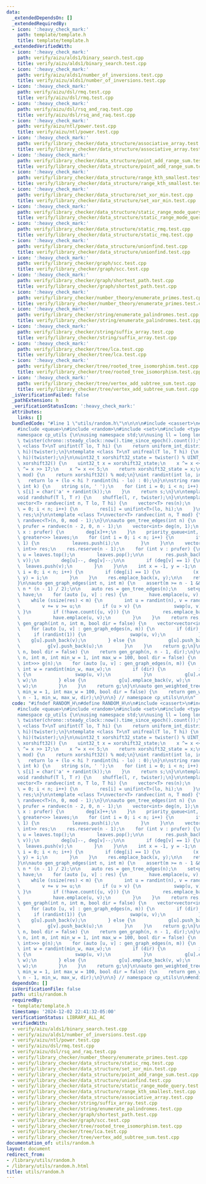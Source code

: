 ```yaml
---
data:
  _extendedDependsOn: []
  _extendedRequiredBy:
  - icon: ':heavy_check_mark:'
    path: template/template.h
    title: template/template.h
  _extendedVerifiedWith:
  - icon: ':heavy_check_mark:'
    path: verify/aizu/alds1/binary_search.test.cpp
    title: verify/aizu/alds1/binary_search.test.cpp
  - icon: ':heavy_check_mark:'
    path: verify/aizu/alds1/number_of_inversions.test.cpp
    title: verify/aizu/alds1/number_of_inversions.test.cpp
  - icon: ':heavy_check_mark:'
    path: verify/aizu/dsl/rmq.test.cpp
    title: verify/aizu/dsl/rmq.test.cpp
  - icon: ':heavy_check_mark:'
    path: verify/aizu/dsl/rsq_and_raq.test.cpp
    title: verify/aizu/dsl/rsq_and_raq.test.cpp
  - icon: ':heavy_check_mark:'
    path: verify/aizu/ntl/power.test.cpp
    title: verify/aizu/ntl/power.test.cpp
  - icon: ':heavy_check_mark:'
    path: verify/library_checker/data_structure/associative_array.test.cpp
    title: verify/library_checker/data_structure/associative_array.test.cpp
  - icon: ':heavy_check_mark:'
    path: verify/library_checker/data_structure/point_add_range_sum.test.cpp
    title: verify/library_checker/data_structure/point_add_range_sum.test.cpp
  - icon: ':heavy_check_mark:'
    path: verify/library_checker/data_structure/range_kth_smallest.test.cpp
    title: verify/library_checker/data_structure/range_kth_smallest.test.cpp
  - icon: ':heavy_check_mark:'
    path: verify/library_checker/data_structure/set_xor_min.test.cpp
    title: verify/library_checker/data_structure/set_xor_min.test.cpp
  - icon: ':heavy_check_mark:'
    path: verify/library_checker/data_structure/static_range_mode_query.test.cpp
    title: verify/library_checker/data_structure/static_range_mode_query.test.cpp
  - icon: ':heavy_check_mark:'
    path: verify/library_checker/data_structure/static_rmq.test.cpp
    title: verify/library_checker/data_structure/static_rmq.test.cpp
  - icon: ':heavy_check_mark:'
    path: verify/library_checker/data_structure/unionfind.test.cpp
    title: verify/library_checker/data_structure/unionfind.test.cpp
  - icon: ':heavy_check_mark:'
    path: verify/library_checker/graph/scc.test.cpp
    title: verify/library_checker/graph/scc.test.cpp
  - icon: ':heavy_check_mark:'
    path: verify/library_checker/graph/shortest_path.test.cpp
    title: verify/library_checker/graph/shortest_path.test.cpp
  - icon: ':heavy_check_mark:'
    path: verify/library_checker/number_theory/enumerate_primes.test.cpp
    title: verify/library_checker/number_theory/enumerate_primes.test.cpp
  - icon: ':heavy_check_mark:'
    path: verify/library_checker/string/enumerate_palindromes.test.cpp
    title: verify/library_checker/string/enumerate_palindromes.test.cpp
  - icon: ':heavy_check_mark:'
    path: verify/library_checker/string/suffix_array.test.cpp
    title: verify/library_checker/string/suffix_array.test.cpp
  - icon: ':heavy_check_mark:'
    path: verify/library_checker/tree/lca.test.cpp
    title: verify/library_checker/tree/lca.test.cpp
  - icon: ':heavy_check_mark:'
    path: verify/library_checker/tree/rooted_tree_isomorphism.test.cpp
    title: verify/library_checker/tree/rooted_tree_isomorphism.test.cpp
  - icon: ':heavy_check_mark:'
    path: verify/library_checker/tree/vertex_add_subtree_sum.test.cpp
    title: verify/library_checker/tree/vertex_add_subtree_sum.test.cpp
  _isVerificationFailed: false
  _pathExtension: h
  _verificationStatusIcon: ':heavy_check_mark:'
  attributes:
    links: []
  bundledCode: "#line 1 \"utils/random.h\"\n\n\n\n#include <cassert>\n#include <chrono>\n\
    #include <queue>\n#include <random>\n#include <set>\n#include <type_traits>\n\n\
    namespace cp_utils {\n\nusing namespace std;\n\nusing ll = long long;\n\nmt19937_64\
    \ twister(chrono::steady_clock::now().time_since_epoch().count());\n\ntemplate\
    \ <class T>\nT unifint(T lo, T hi) {\n    return uniform_int_distribution<T>(lo,\
    \ hi)(twister);\n}\ntemplate <class T>\nT unifreal(T lo, T hi) {\n    return uniform_real_distribution<T>(lo,\
    \ hi)(twister);\n}\n\nuint32_t xorshift32_state = twister() % UINT_MAX;\n\nuint32_t\
    \ xorshift32() {\n    uint32_t x = xorshift32_state;\n    x ^= x << 13;\n    x\
    \ ^= x >> 17;\n    x ^= x << 5;\n    return xorshift32_state = x;\n}\n\nint randint(int\
    \ mod) {\n    return xorshift32() % mod;\n}\nint randint(int lo, int hi) {\n \
    \   return lo + (lo < hi ? randint(hi - lo) : 0);\n}\n\nstring randstr(int n,\
    \ int k) {\n    string s(n, ' ');\n    for (int i = 0; i < n; i++) {\n       \
    \ s[i] = char('a' + randint(k));\n    }\n    return s;\n}\n\ntemplate <class T>\n\
    void randshuf(T l, T r) {\n    shuffle(l, r, twister);\n}\n\ntemplate <class T>\n\
    vector<T> randvec(int n, T lo, T hi) {\n    vector<T> res(n);\n    for (int i\
    \ = 0; i < n; i++) {\n        res[i] = unifint<T>(lo, hi);\n    }\n    return\
    \ res;\n}\n\ntemplate <class T>\nvector<T> randvec(int n, T mod) {\n    return\
    \ randvec<T>(n, 0, mod - 1);\n}\n\nauto gen_tree_edges(int n) {\n    const vector<int>\
    \ prufer = randvec(n - 2, 0, n - 1);\n    vector<int> deg(n, 1);\n    for (int\
    \ x : prufer) {\n        deg[x]++;\n    }\n    priority_queue<int, vector<int>,\
    \ greater<>> leaves;\n    for (int i = 0; i < n; i++) {\n        if (deg[i] ==\
    \ 1) {\n            leaves.push(i);\n        }\n    }\n\n    vector<pair<int,\
    \ int>> res;\n    res.reserve(n - 1);\n    for (int v : prufer) {\n        int\
    \ u = leaves.top();\n        leaves.pop();\n\n        res.push_back(minmax(u,\
    \ v));\n        deg[u]--, deg[v]--;\n\n        if (deg[v] == 1) {\n          \
    \  leaves.push(v);\n        }\n    }\n\n    int x = -1, y = -1;\n    for (int\
    \ i = 0; i < n; i++) {\n        if (deg[i] == 1) {\n            (x == -1 ? x :\
    \ y) = i;\n        }\n    }\n    res.emplace_back(x, y);\n\n    return res;\n\
    }\n\nauto gen_graph_edges(int n, int m) {\n    assert(m >= n - 1 && m <= 1ll *\
    \ n * (n - 1) / 2);\n\n    auto res = gen_tree_edges(n);\n    set<pair<int, int>>\
    \ have;\n    for (auto [u, v] : res) {\n        have.emplace(u, v);\n    }\n\n\
    \    while (ssize(res) < m) {\n        int u = randint(n), v = randint(n - 1);\n\
    \        v += v >= u;\n        if (u > v) {\n            swap(u, v);\n       \
    \ }\n        if (!have.count({u, v})) {\n            res.emplace_back(u, v);\n\
    \            have.emplace(u, v);\n        }\n    }\n    return res;\n}\n\nauto\
    \ gen_graph(int n, int m, bool dir = false) {\n    vector<vector<int>> g(n);\n\
    \    for (auto [u, v] : gen_graph_edges(n, m)) {\n        if (dir) {\n       \
    \     if (randint(1)) {\n                swap(u, v);\n            }\n        \
    \    g[u].push_back(v);\n        } else {\n            g[u].push_back(v);\n  \
    \          g[v].push_back(u);\n        }\n    }\n    return g;\n}\n\nauto gen_tree(int\
    \ n, bool dir = false) {\n    return gen_graph(n, n - 1, dir);\n}\n\nauto gen_weighted_graph(int\
    \ n, int m, int min_w = 1, int max_w = 100, bool dir = false) {\n    vector<vector<pair<int,\
    \ int>>> g(n);\n    for (auto [u, v] : gen_graph_edges(n, m)) {\n        const\
    \ int w = randint(min_w, max_w);\n        if (dir) {\n            if (randint(1))\
    \ {\n                swap(u, v);\n            }\n            g[u].emplace_back(v,\
    \ w);\n        } else {\n            g[u].emplace_back(v, w);\n            g[v].emplace_back(u,\
    \ w);\n        }\n    }\n    return g;\n}\n\nauto gen_weighted_tree(int n, int\
    \ min_w = 1, int max_w = 100, bool dir = false) {\n    return gen_weighted_graph(n,\
    \ n - 1, min_w, max_w, dir);\n}\n\n} // namespace cp_utils\n\n\n"
  code: "#ifndef RANDOM_H\n#define RANDOM_H\n\n#include <cassert>\n#include <chrono>\n\
    #include <queue>\n#include <random>\n#include <set>\n#include <type_traits>\n\n\
    namespace cp_utils {\n\nusing namespace std;\n\nusing ll = long long;\n\nmt19937_64\
    \ twister(chrono::steady_clock::now().time_since_epoch().count());\n\ntemplate\
    \ <class T>\nT unifint(T lo, T hi) {\n    return uniform_int_distribution<T>(lo,\
    \ hi)(twister);\n}\ntemplate <class T>\nT unifreal(T lo, T hi) {\n    return uniform_real_distribution<T>(lo,\
    \ hi)(twister);\n}\n\nuint32_t xorshift32_state = twister() % UINT_MAX;\n\nuint32_t\
    \ xorshift32() {\n    uint32_t x = xorshift32_state;\n    x ^= x << 13;\n    x\
    \ ^= x >> 17;\n    x ^= x << 5;\n    return xorshift32_state = x;\n}\n\nint randint(int\
    \ mod) {\n    return xorshift32() % mod;\n}\nint randint(int lo, int hi) {\n \
    \   return lo + (lo < hi ? randint(hi - lo) : 0);\n}\n\nstring randstr(int n,\
    \ int k) {\n    string s(n, ' ');\n    for (int i = 0; i < n; i++) {\n       \
    \ s[i] = char('a' + randint(k));\n    }\n    return s;\n}\n\ntemplate <class T>\n\
    void randshuf(T l, T r) {\n    shuffle(l, r, twister);\n}\n\ntemplate <class T>\n\
    vector<T> randvec(int n, T lo, T hi) {\n    vector<T> res(n);\n    for (int i\
    \ = 0; i < n; i++) {\n        res[i] = unifint<T>(lo, hi);\n    }\n    return\
    \ res;\n}\n\ntemplate <class T>\nvector<T> randvec(int n, T mod) {\n    return\
    \ randvec<T>(n, 0, mod - 1);\n}\n\nauto gen_tree_edges(int n) {\n    const vector<int>\
    \ prufer = randvec(n - 2, 0, n - 1);\n    vector<int> deg(n, 1);\n    for (int\
    \ x : prufer) {\n        deg[x]++;\n    }\n    priority_queue<int, vector<int>,\
    \ greater<>> leaves;\n    for (int i = 0; i < n; i++) {\n        if (deg[i] ==\
    \ 1) {\n            leaves.push(i);\n        }\n    }\n\n    vector<pair<int,\
    \ int>> res;\n    res.reserve(n - 1);\n    for (int v : prufer) {\n        int\
    \ u = leaves.top();\n        leaves.pop();\n\n        res.push_back(minmax(u,\
    \ v));\n        deg[u]--, deg[v]--;\n\n        if (deg[v] == 1) {\n          \
    \  leaves.push(v);\n        }\n    }\n\n    int x = -1, y = -1;\n    for (int\
    \ i = 0; i < n; i++) {\n        if (deg[i] == 1) {\n            (x == -1 ? x :\
    \ y) = i;\n        }\n    }\n    res.emplace_back(x, y);\n\n    return res;\n\
    }\n\nauto gen_graph_edges(int n, int m) {\n    assert(m >= n - 1 && m <= 1ll *\
    \ n * (n - 1) / 2);\n\n    auto res = gen_tree_edges(n);\n    set<pair<int, int>>\
    \ have;\n    for (auto [u, v] : res) {\n        have.emplace(u, v);\n    }\n\n\
    \    while (ssize(res) < m) {\n        int u = randint(n), v = randint(n - 1);\n\
    \        v += v >= u;\n        if (u > v) {\n            swap(u, v);\n       \
    \ }\n        if (!have.count({u, v})) {\n            res.emplace_back(u, v);\n\
    \            have.emplace(u, v);\n        }\n    }\n    return res;\n}\n\nauto\
    \ gen_graph(int n, int m, bool dir = false) {\n    vector<vector<int>> g(n);\n\
    \    for (auto [u, v] : gen_graph_edges(n, m)) {\n        if (dir) {\n       \
    \     if (randint(1)) {\n                swap(u, v);\n            }\n        \
    \    g[u].push_back(v);\n        } else {\n            g[u].push_back(v);\n  \
    \          g[v].push_back(u);\n        }\n    }\n    return g;\n}\n\nauto gen_tree(int\
    \ n, bool dir = false) {\n    return gen_graph(n, n - 1, dir);\n}\n\nauto gen_weighted_graph(int\
    \ n, int m, int min_w = 1, int max_w = 100, bool dir = false) {\n    vector<vector<pair<int,\
    \ int>>> g(n);\n    for (auto [u, v] : gen_graph_edges(n, m)) {\n        const\
    \ int w = randint(min_w, max_w);\n        if (dir) {\n            if (randint(1))\
    \ {\n                swap(u, v);\n            }\n            g[u].emplace_back(v,\
    \ w);\n        } else {\n            g[u].emplace_back(v, w);\n            g[v].emplace_back(u,\
    \ w);\n        }\n    }\n    return g;\n}\n\nauto gen_weighted_tree(int n, int\
    \ min_w = 1, int max_w = 100, bool dir = false) {\n    return gen_weighted_graph(n,\
    \ n - 1, min_w, max_w, dir);\n}\n\n} // namespace cp_utils\n\n#endif // RANDOM_H"
  dependsOn: []
  isVerificationFile: false
  path: utils/random.h
  requiredBy:
  - template/template.h
  timestamp: '2024-12-02 22:41:32-05:00'
  verificationStatus: LIBRARY_ALL_AC
  verifiedWith:
  - verify/aizu/alds1/binary_search.test.cpp
  - verify/aizu/alds1/number_of_inversions.test.cpp
  - verify/aizu/ntl/power.test.cpp
  - verify/aizu/dsl/rmq.test.cpp
  - verify/aizu/dsl/rsq_and_raq.test.cpp
  - verify/library_checker/number_theory/enumerate_primes.test.cpp
  - verify/library_checker/data_structure/static_rmq.test.cpp
  - verify/library_checker/data_structure/set_xor_min.test.cpp
  - verify/library_checker/data_structure/point_add_range_sum.test.cpp
  - verify/library_checker/data_structure/unionfind.test.cpp
  - verify/library_checker/data_structure/static_range_mode_query.test.cpp
  - verify/library_checker/data_structure/range_kth_smallest.test.cpp
  - verify/library_checker/data_structure/associative_array.test.cpp
  - verify/library_checker/string/suffix_array.test.cpp
  - verify/library_checker/string/enumerate_palindromes.test.cpp
  - verify/library_checker/graph/shortest_path.test.cpp
  - verify/library_checker/graph/scc.test.cpp
  - verify/library_checker/tree/rooted_tree_isomorphism.test.cpp
  - verify/library_checker/tree/lca.test.cpp
  - verify/library_checker/tree/vertex_add_subtree_sum.test.cpp
documentation_of: utils/random.h
layout: document
redirect_from:
- /library/utils/random.h
- /library/utils/random.h.html
title: utils/random.h
---
```

